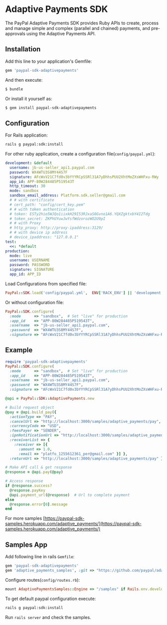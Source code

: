 # Adaptive Payments SDK

The PayPal Adaptive Payments SDK provides Ruby APIs to create, process and manage simple and complex (parallel and chained) payments, and pre-approvals using the Adaptive Payments API.

## Installation

Add this line to your application's Gemfile:

```ruby
gem 'paypal-sdk-adaptivepayments'
```

And then execute:

```sh
$ bundle
```

Or install it yourself as:

```sh
$ gem install paypal-sdk-adaptivepayments
```

## Configuration

For Rails application:

```sh
rails g paypal:sdk:install
```

For other ruby application, create a configuration file(`config/paypal.yml`):

```yaml
development: &default
  username: jb-us-seller_api1.paypal.com
  password: WX4WTU3S8MY44S7F
  signature: AFcWxV21C7fd0v3bYYYRCpSSRl31A7yDhhsPUU2XhtMoZXsWHFxu-RWy
  app_id: APP-80W284485P519543T
  http_timeout: 30
  mode: sandbox
  sandbox_email_address: Platform.sdk.seller@gmail.com
  # # with certificate
  # cert_path: "config/cert_key.pem"
  # # with token authentication
  # token: ESTy2hio5WJQo1iixkH29I53RJxaS0Gvno1A6.YQXZgktxbY4I2Tdg
  # token_secret: ZKPhUYuwJwYsfWdzorozWO2U9pI
  # # with Proxy
  # http_proxy: http://proxy-ipaddress:3129/
  # # with device ip address
  # device_ipaddress: "127.0.0.1"
test:
  <<: *default
production:
  mode: live
  username: USERNAME
  password: PASSWORD
  signature: SIGNATURE
  app_id: APP_ID
```

Load Configurations from specified file:

```ruby
PayPal::SDK.load('config/paypal.yml',  ENV['RACK_ENV'] || 'development')
```

Or without configuration file:

```ruby
PayPal::SDK.configure(
  :mode      => "sandbox",  # Set "live" for production
  :app_id    => "APP-80W284485P519543T",
  :username  => "jb-us-seller_api1.paypal.com",
  :password  => "WX4WTU3S8MY44S7F",
  :signature => "AFcWxV21C7fd0v3bYYYRCpSSRl31A7yDhhsPUU2XhtMoZXsWHFxu-RWy" )
```

## Example

```ruby
require 'paypal-sdk-adaptivepayments'
PayPal::SDK.configure(
  :mode      => "sandbox",  # Set "live" for production
  :app_id    => "APP-80W284485P519543T",
  :username  => "jb-us-seller_api1.paypal.com",
  :password  => "WX4WTU3S8MY44S7F",
  :signature => "AFcWxV21C7fd0v3bYYYRCpSSRl31A7yDhhsPUU2XhtMoZXsWHFxu-RWy" )

@api = PayPal::SDK::AdaptivePayments.new

# Build request object
@pay = @api.build_pay({
  :actionType => "PAY",
  :cancelUrl => "http://localhost:3000/samples/adaptive_payments/pay",
  :currencyCode => "USD",
  :feesPayer => "SENDER",
  :ipnNotificationUrl => "http://localhost:3000/samples/adaptive_payments/ipn_notify",
  :receiverList => {
    :receiver => [{
      :amount => 1.0,
      :email => "platfo_1255612361_per@gmail.com" }] },
  :returnUrl => "http://localhost:3000/samples/adaptive_payments/pay" })

# Make API call & get response
@response = @api.pay(@pay)

# Access response
if @response.success?
  @response.payKey
  @api.payment_url(@response)  # Url to complete payment
else
  @response.error[0].message
end
```

For more samples [https://paypal-sdk-samples.herokuapp.com/adaptive_payments/](https://paypal-sdk-samples.herokuapp.com/adaptive_payments/)

## Samples App

Add following line in rails `Gemfile`:

```ruby
gem 'paypal-sdk-adaptivepayments'
gem 'adaptive_payments_samples', :git => "https://github.com/paypal/adaptivepayments-sdk-ruby.git", :group => :development
```

Configure routes(`config/routes.rb`):

```ruby
mount AdaptivePaymentsSamples::Engine => "/samples" if Rails.env.development?
```

To get default paypal configuration execute:

```sh
rails g paypal:sdk:install
```

Run `rails server` and check the samples.
